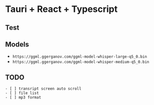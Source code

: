 # Tauri + React + Typescript

## Test

## Models

- `https://ggml.ggerganov.com/ggml-model-whisper-large-q5_0.bin`
- `https://ggml.ggerganov.com/ggml-model-whisper-medium-q5_0.bin`

## TODO

    - [ ] transript screen auto scroll
    - [ ] file list
    - [ ] mp3 format
